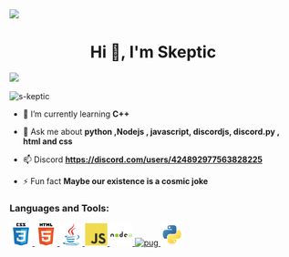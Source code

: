                       
<img src = "https://cdn.discordapp.com/attachments/995042522776748114/1010296026801897533/FINALNOCAP.png">
<h1 align="center">Hi 👋, I'm Skeptic</h1>  
<img src="https://discord.c99.nl/widget/theme-5/1068088737331953675.png">
                                                                                                                      
<p align="left"> <img src="https://komarev.com/ghpvc/?username=s-keptic&label=Profile%20views&color=0e75b6&style=flat" alt="s-keptic" /> </p>
                                                                 
- 🔭 I’m currently learning **C++**
       
- 💬 Ask me about **python ,Nodejs , javascript, discordjs, discord.py , html and css**

- 📫 Discord **https://discord.com/users/424892977563828225**  
           
- ⚡ Fun fact **Maybe our existence is a cosmic joke**   
            
         
<p align="left">         
   </p>                                                                               
                        
<h3 align="left">Languages and Tools:</h3>
<p align="left"> <a href="https://www.w3schools.com/css/" target="_blank" rel="noreferrer"> <img src="https://raw.githubusercontent.com/devicons/devicon/master/icons/css3/css3-original-wordmark.svg" alt="css3" width="40" height="40"/> </a> <a href="https://www.w3.org/html/" target="_blank" rel="noreferrer"> <img src="https://raw.githubusercontent.com/devicons/devicon/master/icons/html5/html5-original-wordmark.svg" alt="html5" width="40" height="40"/> </a> <a href="https://www.java.com" target="_blank" rel="noreferrer"> <img src="https://raw.githubusercontent.com/devicons/devicon/master/icons/java/java-original.svg" alt="java" width="40" height="40"/> </a> <a href="https://developer.mozilla.org/en-US/docs/Web/JavaScript" target="_blank" rel="noreferrer"> <img src="https://raw.githubusercontent.com/devicons/devicon/master/icons/javascript/javascript-original.svg" alt="javascript" width="40" height="40"/> </a> <a href="https://nodejs.org" target="_blank" rel="noreferrer"> <img src="https://raw.githubusercontent.com/devicons/devicon/master/icons/nodejs/nodejs-original-wordmark.svg" alt="nodejs" width="40" height="40"/> </a> <a href="https://pugjs.org" target="_blank" rel="noreferrer"> <img src="https://cdn.worldvectorlogo.com/logos/pug.svg" alt="pug" width="40" height="40"/> </a> <a href="https://www.python.org" target="_blank" rel="noreferrer"> <img src="https://raw.githubusercontent.com/devicons/devicon/master/icons/python/python-original.svg" alt="python" width="40" height="40"/> </a> </p>

    
                                                                                                                                                                                                                                                  
          
